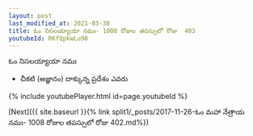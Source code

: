 ```yaml
---
layout: post
last_modified_at: 2021-03-30
title: ఓం నిసలయ్యాయా నమః- 1008 రోజుల తపస్సులో రోజు  403
youtubeId: RKfQpkwLu98
---
```

 
 
 ఓం నిసలయ్యాయా నమః  
 
 -  చీకటి (అజ్ఞానం) దాక్కున్న ప్రదేశం ఎవరు 
 
  
 
  
 
 
 
 
 
 


{% include youtubePlayer.html id=page.youtubeId %}
 
[Next]({{ site.baseurl }}{% link  split1/_posts/2017-11-26-ఓం మహా నేత్రాయ నమః- 1008 రోజుల తపస్సులో రోజు  402.md%})
 
